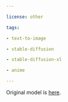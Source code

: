 ---
license: other
tags:
- text-to-image
- stable-diffusion
- stable-diffusion-xl
- anime
---

Original model is [here](https://civitai.com/models/316882?modelVersionId=382513).

